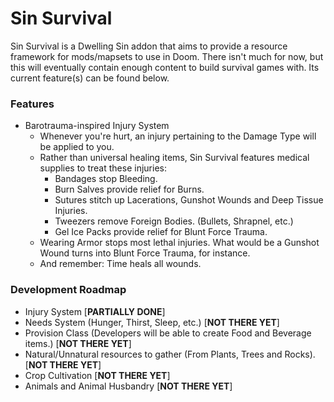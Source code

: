 # Sin Survival

Sin Survival is a Dwelling Sin addon that aims to provide a resource framework for mods/mapsets to use in Doom. There isn't much for now, but this will eventually contain enough content to build survival games with. Its current feature(s) can be found below.

### Features
- Barotrauma-inspired Injury System
	- Whenever you're hurt, an injury pertaining to the Damage Type will be applied to you.
	- Rather than universal healing items, Sin Survival features medical supplies to treat these injuries:
		- Bandages stop Bleeding.
		- Burn Salves provide relief for Burns.
		- Sutures stitch up Lacerations, Gunshot Wounds and Deep Tissue Injuries.
		- Tweezers remove Foreign Bodies. (Bullets, Shrapnel, etc.)
		- Gel Ice Packs provide relief for Blunt Force Trauma.
	- Wearing Armor stops most lethal injuries. What would be a Gunshot Wound turns into Blunt Force Trauma, for instance.
	- And remember: Time heals all wounds.
### Development Roadmap
- Injury System [__PARTIALLY DONE__]
- Needs System (Hunger, Thirst, Sleep, etc.) [__NOT THERE YET__]
- Provision Class (Developers will be able to create Food and Beverage items.) [__NOT THERE YET__]
- Natural/Unnatural resources to gather (From Plants, Trees and Rocks). [__NOT THERE YET__]
- Crop Cultivation [__NOT THERE YET__]
- Animals and Animal Husbandry [__NOT THERE YET__]
